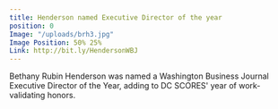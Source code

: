 ```yaml
---
title: Henderson named Executive Director of the year
position: 0
Image: "/uploads/brh3.jpg"
Image Position: 50% 25%
Link: http://bit.ly/HendersonWBJ
---
```


Bethany Rubin Henderson was named a Washington Business Journal Executive Director of the Year, adding to DC SCORES' year of work-validating honors. 